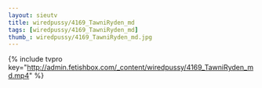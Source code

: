```yaml
--- 
layout: sieutv
title: wiredpussy/4169_TawniRyden_md
tags: [wiredpussy/4169_TawniRyden_md]
thumb_: wiredpussy/4169_TawniRyden_md.jpg
---
```

{% include tvpro key="http://admin.fetishbox.com/_content/wiredpussy/4169_TawniRyden_md.mp4" %} 
